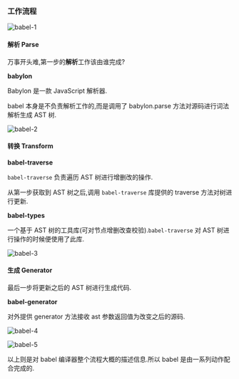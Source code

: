 ### 工作流程

![babel-1](https://p3-juejin.byteimg.com/tos-cn-i-k3u1fbpfcp/a07472f48bb64c01ba1605baa945c117~tplv-k3u1fbpfcp-watermark.image)

#### 解析 Parse

万事开头难,第一步的**解析**工作该由谁完成?

**babylon**

Babylon 是一款 JavaScript 解析器.

babel 本身是不负责解析工作的,而是调用了 babylon.parse 方法对源码进行词法解析生成 AST 树.

![babel-2](https://p3-juejin.byteimg.com/tos-cn-i-k3u1fbpfcp/e68dc3b6351349e395d7d51130612ee6~tplv-k3u1fbpfcp-watermark.image)

#### 转换 Transform

**babel-traverse**

`babel-traverse` 负责遍历 AST 树进行增删改的操作.

从第一步获取到 AST 树之后,调用 `babel-traverse` 库提供的 traverse 方法对树进行更新.

**babel-types**

一个基于 AST 树的工具库(可对节点增删改查校验).`babel-traverse` 对 AST 树进行操作的时候便使用了此库.

![babel-3](https://p3-juejin.byteimg.com/tos-cn-i-k3u1fbpfcp/c03e200ac97f4f12bf40c85e2190e782~tplv-k3u1fbpfcp-watermark.image)

#### 生成 Generator

最后一步将更新之后的 AST 树进行生成代码.

**babel-generator**

对外提供 generator 方法接收 ast 参数返回值为改变之后的源码.

![babel-4](https://p9-juejin.byteimg.com/tos-cn-i-k3u1fbpfcp/f63504384ce94010b0ffd168a6cff8f9~tplv-k3u1fbpfcp-watermark.image)

![babel-5](https://p9-juejin.byteimg.com/tos-cn-i-k3u1fbpfcp/004215e16df64888a028ced5745dc0db~tplv-k3u1fbpfcp-watermark.image)

以上则是对 babel 编译器整个流程大概的描述信息.所以 babel 是由一系列动作配合完成的.
